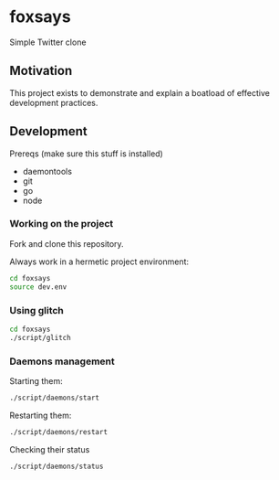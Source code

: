 # foxsays

Simple Twitter clone


## Motivation

This project exists to demonstrate and explain a boatload of effective
development practices.


## Development

Prereqs (make sure this stuff is installed)

* daemontools
* git
* go
* node

###  Working on the project

Fork and clone this repository.

Always work in a hermetic project environment:

```bash
cd foxsays
source dev.env
```


### Using glitch

```bash
cd foxsays
./script/glitch
```


### Daemons management

Starting them: 

```bash
./script/daemons/start
```


Restarting them:

```bash
./script/daemons/restart
```


Checking their status 

```bash
./script/daemons/status
```
